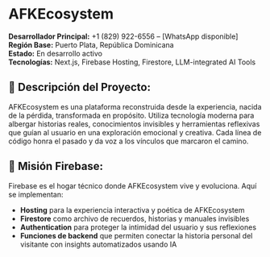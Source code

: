 # AFKEcosystem

**Desarrollador Principal:** +1 (829) 922-6556 – [WhatsApp disponible]  
**Región Base:** Puerto Plata, República Dominicana  
**Estado:** En desarrollo activo  
**Tecnologías:** Next.js, Firebase Hosting, Firestore, LLM-integrated AI Tools

## 🌱 Descripción del Proyecto:
AFKEcosystem es una plataforma reconstruida desde la experiencia, nacida de la pérdida, transformada en propósito. Utiliza tecnología moderna para albergar historias reales, conocimientos invisibles y herramientas reflexivas que guían al usuario en una exploración emocional y creativa. Cada línea de código honra el pasado y da voz a los vínculos que marcaron el camino.

## 🚀 Misión Firebase:
Firebase es el hogar técnico donde AFKEcosystem vive y evoluciona. Aquí se implementan:

*   **Hosting** para la experiencia interactiva y poética de AFKEcosystem
*   **Firestore** como archivo de recuerdos, historias y manuales invisibles
*   **Authentication** para proteger la intimidad del usuario y sus reflexiones
*   **Funciones de backend** que permiten conectar la historia personal del visitante con insights automatizados usando IA
